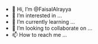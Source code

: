 - 👋 Hi, I’m @FaisalAlrayya
- 👀 I’m interested in ...
- 🌱 I’m currently learning ...
- 💞️ I’m looking to collaborate on ...
- 📫 How to reach me ...

<!---
FaisalAlrayya/FaisalAlrayya is a ✨ special ✨ repository because its `README.md` (this file) appears on your GitHub profile.
You can click the Preview link to take a look at your changes.
--->

